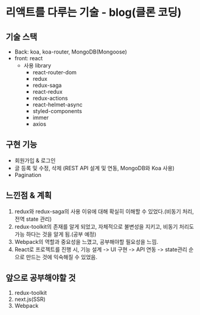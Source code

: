 # 리액트를 다루는 기술 - blog(클론 코딩)

## 기술 스택
+ Back: koa, koa-router, MongoDB(Mongoose)
+ front: react
    + 사용 library
        + react-router-dom
        + redux
        + redux-saga
        + react-redux
        + redux-actions
        + react-helmet-async
        + styled-components
        + immer
        + axios

## 구현 기능
+ 회원가입 & 로그인
+ 글 등록 및 수정, 삭제 (REST API 설계 및 연동, MongoDB와 Koa 사용)
+ Pagination
            
## 느낀점 & 계획
1. redux와 redux-saga의 사용 이유에 대해 확실히 이해할 수 있었다.(비동기 처리, 전역 state 관리)
2. redux-toolkit의 존재를 알게 되었고, 자체적으로 불변성을 지키고, 비동기 처리도 가능 하다는 것을    알게 됨.(공부 예정)
3. Webpack의 역할과 중요성을 느꼈고, 공부해야할 필요성을 느낌.
4. React로 프로젝트를 진행 시, 기능 설계 -> UI 구현 -> API 연동 -> state관리 순으로 만드는 것에 익숙해질 수 있었음. 


## 앞으로 공부해야할 것
1. redux-toolkit
2. next.js(SSR)
3. Webpack
